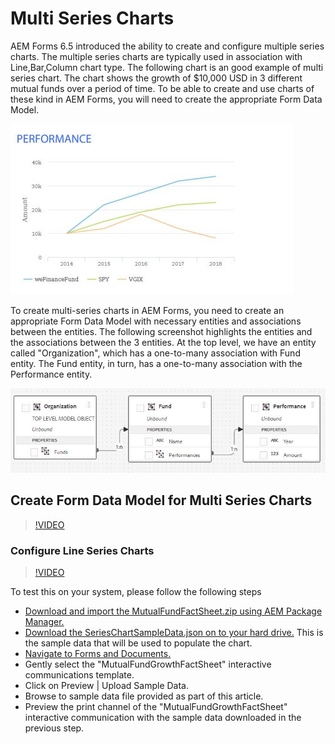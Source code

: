 # Multi Series Charts

AEM Forms 6.5 introduced the ability to create and configure multiple series charts. The multiple series charts are typically used in association with Line,Bar,Column chart type. The following chart is an good example of multi series chart. The chart shows the growth of $10,000 USD in 3 different mutual funds over a period of time. To be able to create and use charts of these kind in AEM Forms, you will need to create the appropriate Form Data Model.

![multiseries](assets/seriescharts.jfif)

To create multi-series charts in AEM Forms, you need to create an appropriate Form Data Model with necessary entities and associations between the entities. The following screenshot highlights the entities and the associations between the 3 entities. At the top level, we have an entity called "Organization", which has a one-to-many association with Fund entity. The Fund entity, in turn, has a one-to-many association with the Performance entity.

![formdatamodel](assets/formdatamodel.jfif)

## Create Form Data Model for Multi Series Charts
>[!VIDEO](https://video.tv.adobe.com/v/26352/quality=9)

### Configure Line Series Charts
>[!VIDEO](https://video.tv.adobe.com/v/26353?quality=9)

To test this on your system, please follow the following steps

* [Download and import the MutualFundFactSheet.zip using AEM Package Manager.](assets/mutualfundfactsheet.zip)
* [Download the SeriesChartSampleData.json on to your hard drive.](assets/serieschartsampledata.json) This is the sample data that will be used to populate the chart.
* [Navigate to Forms and Documents.](https://helpx.adobe.com/aem/forms.html/content/dam/formsanddocuments.html)
* Gently select the "MutualFundGrowthFactSheet" interactive communications template.
* Click on Preview | Upload Sample Data.
* Browse to sample data file provided as part of this article.
* Preview the print channel of the "MutualFundGrowthFactSheet" interactive communication with the sample data downloaded in the previous step.
